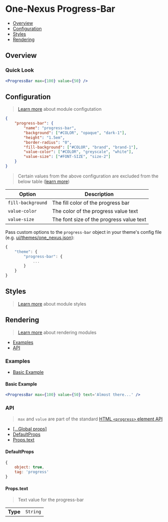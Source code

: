 # One-Nexus Progress-Bar

* [Overview](#overview)
* [Configuration](#configuration)
* [Styles](#styles)
* [Rendering](#rendering)

## Overview

### Quick Look

```jsx
<ProgressBar max={100} value={50} />
```

## Configuration

> [Learn more](https://github.com/esr360/One-Nexus/wiki/Module-Configuration) about module configutation

```json
{
    "progress-bar": {
        "name": "progress-bar",
        "background": ["#COLOR", "opaque", "dark-1"],
        "height": "1.5em",
        "border-radius": "0",
        "fill-background": ["#COLOR", "brand", "brand-1"],
        "value-color": ["#COLOR", "greyscale", "white"],
        "value-size": ["#FONT-SIZE", "size-2"]
    }
}
```

> Certain values from the above configuration are excluded from the below table ([learn more](https://github.com/esr360/One-Nexus/tree/master/src/ui/modules#documenting-configuration-properties))

<table class="table">
    <thead>
        <tr>
            <th>Option</th>
            <th>Description</th>
        </tr>
    </thead>
    <tbody>
        <tr>
            <td><code>fill-background</code></td>
            <td>The fill color of the progress bar</td>
        </tr>
        <tr>
            <td><code>value-color</code></td>
            <td>The color of the progress value text</td>
        </tr>
        <tr>
            <td><code>value-size</code></td>
            <td>The font size of the progress value text</td>
        </tr>
    </tbody>
</table>

Pass custom options to the `progress-bar` object in your theme's config file (e.g. [ui/themes/one_nexus.json](../../../themes/one_nexus.json)):

```js
{
    "theme": {
        "progress-bar": {
            ...
        }
    }
}
```

## Styles

> [Learn more](https://github.com/esr360/One-Nexus/wiki/Styling-a-module) about module styles

## Rendering

> [Learn more](https://github.com/esr360/One-Nexus/wiki/Rendering-a-module) about rendering modules

* [Examples](#examples)
* [API](#api)

### Examples

* [Basic Example](#basic-example)

#### Basic Example

```jsx
<ProgressBar max={100} value={50} text='Almost there...' />
```

### API

> `max` and `value` are part of the standard [HTML `<progress>` element API](https://developer.mozilla.org/en-US/docs/Web/HTML/Element/progress#Attributes)

* [[...Global props]](https://github.com/esr360/One-Nexus/wiki/Rendering-a-module#global-props)
* [DefaultProps](#defaultprops)
* [Props.text](#propstoggle)

#### DefaultProps

```js
{
    object: true,
    tag: 'progress'
}
```

#### Props.text

> Text value for the progress-bar

<table>
    <tr>
        <td><b>Type</b></td>
        <td><code>String</code></td>
    </tr>
</table>